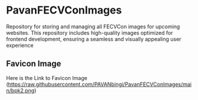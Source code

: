 # PavanFECVConImages
Repository for storing and managing all FECVCon images for upcoming websites. This repository includes high-quality images optimized for frontend development, ensuring a seamless and visually appealing user experience
## Favicon Image

Here is the Link to Favicon Image (https://raw.githubusercontent.com/PAVANbingi/PavanFECVConImages/main/bpk2.png)


